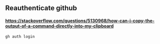 
## Reauthenticate github
#### https://stackoverflow.com/questions/5130968/how-can-i-copy-the-output-of-a-command-directly-into-my-clipboard
``
gh auth login
``

